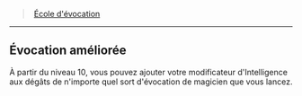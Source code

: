 ﻿---
!Generic
Id: wizard_evocation_hd.md#Évocation-améliorée
ParentLink: wizard_evocation_hd.md#École-dévocation
Name: Évocation améliorée
ParentName: École d'évocation
NameLevel: 2
---
> [École d'évocation](hd_wizard_evocation.md)

---

## Évocation améliorée

À partir du niveau 10, vous pouvez ajouter votre modificateur d'Intelligence aux dégâts de n'importe quel sort d'évocation de magicien que vous lancez.

